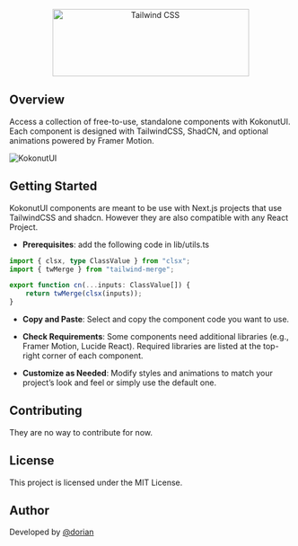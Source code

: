 <p align="center">
  <a href="https://kokonut.dev" target="_blank">
    <picture>
      <source media="(prefers-color-scheme: light)" srcset="https://ferf1mheo22r9ira.public.blob.vercel-storage.com/logo-text-black-5nhu7g0JeNUhIuSzJyMXc11GATRT5V.png">
      <source media="(prefers-color-scheme: dark)" srcset="https://ferf1mheo22r9ira.public.blob.vercel-storage.com/logo-text-white-ny4myAjOAftDwH1fsmwyA265oUcecd.png">
      <img alt="Tailwind CSS" src="https://raw.githubusercontent.com/kokonut-labs/kokonutui/refs/heads/main/public/logo-black.svg" width="350" height="120" style="max-width: 100%;">
    </picture>
  </a>
</p>

## Overview

Access a collection of free-to-use, standalone components with KokonutUI. Each component is designed with TailwindCSS, ShadCN, and optional animations powered by Framer Motion.

![KokonutUI](https://ferf1mheo22r9ira.public.blob.vercel-storage.com/intro-7o9ffrw4AtH1YC39yYZp3cdZmpAFys.png)

## Getting Started

KokonutUI components are meant to be use with Next.js projects that use TailwindCSS and shadcn. However they are also compatible with any React Project.

-   **Prerequisites**: add the following code in lib/utils.ts

```ts
import { clsx, type ClassValue } from "clsx";
import { twMerge } from "tailwind-merge";

export function cn(...inputs: ClassValue[]) {
    return twMerge(clsx(inputs));
}
```

-   **Copy and Paste**: Select and copy the component code you want to use.

-   **Check Requirements**: Some components need additional libraries (e.g., Framer Motion, Lucide React). Required libraries are listed at the top-right corner of each component.
-   **Customize as Needed**: Modify styles and animations to match your project’s look and feel or simply use the default one.

## Contributing

They are no way to contribute for now.

## License

This project is licensed under the MIT License.

## Author

Developed by [@dorian](https://x.com/dorian_baffier)
